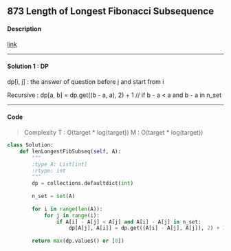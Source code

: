 ## 873 Length of Longest Fibonacci Subsequence

#### Description

[link](https://leetcode.com/problems/length-of-longest-fibonacci-subsequence/description/)

---

#### Solution 1 : DP

dp[i, j] : the answer of question before j and start from i

Recursive : dp[a, b] = dp.get((b - a, a), 2) + 1 // if b - a < a and b - a in n_set

---

#### Code

> Complexity  T : O(target * log(target))   M : O(target * log(target))

```python
class Solution:
    def lenLongestFibSubseq(self, A):
        """
        :type A: List[int]
        :rtype: int
        """
        dp = collections.defaultdict(int)
        
        n_set = set(A)
        
        for i in range(len(A)):
            for j in range(i):
                if A[i] - A[j] < A[j] and A[i] - A[j] in n_set:
                    dp[A[j], A[i]] = dp.get((A[i] - A[j], A[j]), 2) + 1
        
        return max(dp.values() or [0])
```
